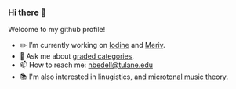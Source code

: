 ### Hi there 👋

Welcome to my github profile!

- ✏️ I’m currently working on [Iodine](https://github.com/Sintrastes/iodine#iodine) and [Meriv](https://github.com/Sintrastes/meriv-vscode).
- 💬 Ask me about [graded categories](https://digitallibrary.tulane.edu/islandora/object/tulane%3A90929/datastream/PDF/view).
- 📫 How to reach me: nbedell@tulane.edu
- 📚 I'm also interested in linugistics, and [microtonal music theory](https://github.com/Sintrastes/xen-toolbox).

